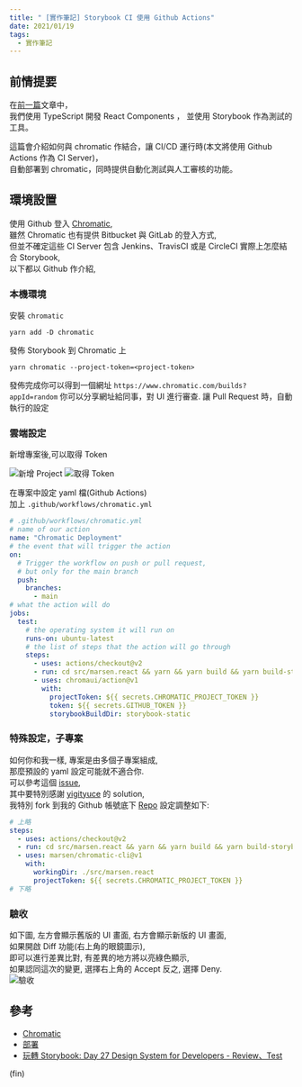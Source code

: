 ```yaml
---
title: " [實作筆記] Storybook CI 使用 Github Actions"
date: 2021/01/19
tags:
  - 實作筆記
---
```


## 前情提要

在[前一篇](https://blog.marsen.me/2021/01/18/2021/storybook_typescript/)文章中，  
我們使用 TypeScript 開發 React Components ，
並使用 Storybook 作為測試的工具。

這篇會介紹如何與 chromatic 作結合，讓 CI/CD 運行時(本文將使用 Github Actions 作為 CI Server)，  
自動部署到 chromatic，同時提供自動化測試與人工審核的功能。

## 環境設置

使用 Github 登入 [Chromatic](https://www.chromatic.com/),  
雖然 Chromatic 也有提供 Bitbucket 與 GitLab 的登入方式,  
但並不確定這些 CI Server 包含 Jenkins、TravisCI 或是 CircleCI 實際上怎麼結合 Storybook,  
以下都以 Github 作介紹,

### 本機環境

安裝 `chromatic`

```terminal
yarn add -D chromatic
```

發佈 Storybook 到 Chromatic 上

```terminal
yarn chromatic --project-token=<project-token>
```

發佈完成你可以得到一個網址 `https://www.chromatic.com/builds?appId=random`
你可以分享網址給同事，對 UI 進行審查.
讓 Pull Request 時，自動執行的設定

### 雲端設定

新增專案後,可以取得 Token

![新增 Project](/images/2021/chromatic_add_project.jpg)
![取得 Token](/images/2021/chromatic_get_token.jpg)

在專案中設定 yaml 檔(Github Actions)  
加上 `.github/workflows/chromatic.yml`

```yaml
# .github/workflows/chromatic.yml
# name of our action
name: "Chromatic Deployment"
# the event that will trigger the action
on:
  # Trigger the workflow on push or pull request,
  # but only for the main branch
  push:
    branches:
      - main
# what the action will do
jobs:
  test:
    # the operating system it will run on
    runs-on: ubuntu-latest
    # the list of steps that the action will go through
    steps:
      - uses: actions/checkout@v2
      - run: cd src/marsen.react && yarn && yarn build && yarn build-storybook
      - uses: chromaui/action@v1
        with:
          projectToken: ${{ secrets.CHROMATIC_PROJECT_TOKEN }}
          token: ${{ secrets.GITHUB_TOKEN }}
          storybookBuildDir: storybook-static
```

### 特殊設定，子專案

如何你和我一樣, 專案是由多個子專案組成,  
那麼預設的 yaml 設定可能就不適合你.  
可以參考這個 [issue](https://github.com/chromaui/chromatic-cli/issues/197),  
其中要特別感謝 [yigityuce](https://github.com/yigityuce) 的 solution,  
我特別 fork 到我的 Github 帳號底下 [Repo](https://github.com/marsen/chromatic-cli)
設定調整如下:

```yaml
# 上略
steps:
  - uses: actions/checkout@v2
  - run: cd src/marsen.react && yarn && yarn build && yarn build-storybook
  - uses: marsen/chromatic-cli@v1
    with:
      workingDir: ./src/marsen.react
      projectToken: ${{ secrets.CHROMATIC_PROJECT_TOKEN }}
# 下略
```

### 驗收

如下圖, 左方會顯示舊版的 UI 畫面, 右方會顯示新版的 UI 畫面,  
如果開啟 Diff 功能(右上角的眼鏡圖示),  
即可以進行差異比對, 有差異的地方將以亮綠色顯示,  
如果認同這次的變更, 選擇右上角的 Accept 反之, 選擇 Deny.  
![驗收](/images/2021/chromatic_acceptance.jpg)

## 參考

- [Chromatic](https://www.chromatic.com/)
- [部署](https://www.learnstorybook.com/intro-to-storybook/react/en/deploy/)
- [玩轉 Storybook: Day 27 Design System for Developers - Review、Test](https://ithelp.ithome.com.tw/articles/10252055)

(fin)
